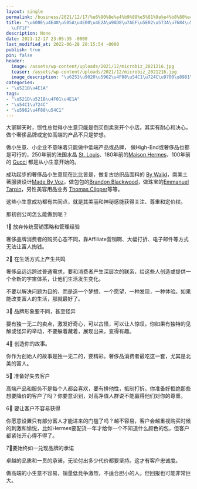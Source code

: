 ```yaml
---
layout: single
permalink: /business/2021/12/17/%e6%80%8e%e4%b9%88%e5%81%9a%e4%b8%80%e4%b8%aa%e9%ab%98%e7%ab%af%e5%b8%82%e5%9c%ba%e7%9a%84%e5%b0%8f%e7%94%9f%e6%84%8f%ef%bc%9f/
title: "\u600E\u4E48\u505A\u4E00\u4E2A\u9AD8\u7AEF\u5E02\u573A\u7684\u5C0F\u751F\u610F\
  \uFF1F"
description: None
date: 2021-12-17 23:05:35 -0000
last_modified_at: 2022-06-28 20:15:54 -0000
publish: true
pin: false
header:
  image: /assets/wp-content/uploads/2021/12/microbiz_2021216.jpg
  teaser: /assets/wp-content/uploads/2021/12/microbiz_2021216.jpg
  image_description: "\u6253\u9020\u5962\u4F88\u54C1\u724C\u9700\u8981\u575A\u6301\u76847\u4E2A\u539F"
categories:
- "\u521B\u4E1A"
tags:
- "\u521D\u521B\u4F01\u4E1A"
- "\u54C1\u724C"
- "\u5962\u4F88\u54C1"
---
```

大家聊天时，惯性总觉得小生意只能是倒买倒卖货开个小店。其实有耐心和决心，做个奢侈品牌或定位高端的产品不只是梦想。

做小生意、小企业不意味着只能做中低端产品或品牌， 做High-End或奢侈品也都是可行的，250年前的法国水晶 [St. Louis](https://www.saint-louis.com/en/)、180年前的[Maison Hermes](https://www.hermes.com)、100年前的 [Gucci](https://www.gucci.com/) 都是从小生意开始的。

成功起步的奢侈品小生意现在比比皆是，做复古纺织品面料的 [By Walid](https://www.bywalid.co.uk)，南美土著服装设计[Made By Voz](https://madebyvoz.com)，做包包的[Brandon Blackwood](https://brandonblackwood.com)，做珠宝的[Emmanuel Tarpin](https://www.emmanueltarpin.com)，男性美容用品业务 [Thomas Clipper](https://thomasclipper.com)等等。

这些小生意成功都有共同点，就是其美丽和神秘感能获得关注、尊重和定价权。

那初创公司怎么能做到呢？

1⃣️ 放弃传统营销策略和管理经验

奢侈品牌消费者的购买心态不同，靠Affiliate营销啊、大幅打折、电子邮件等方式无法让富人掏钱。

2⃣️ 在生活方式上产生共鸣

奢侈品远远跨过普通需求，要和消费者产生深层次的联系，给这些人创造或提供一个全新的宇宙体系，让他们生活发生变化。

不要以解决问题为目的，而是造一个梦想，一个愿望，一种发现，一种体验。如果能改变富人的生活，那就最好了。

3⃣️ 品牌形象要不同，甚至怪异

要有独一无二的卖点，激发好奇心，可以古怪，可以让人惊叹。你如果有独特的见解或怪异的举动，不要躲着藏着，展现出来，变得有趣。

4⃣️ 创造你的故事。

你作为创始人的故事是独一无二的，要精彩。奢侈品消费者最吃这一套，尤其是北美的富人。

5⃣️ 准备好失去客户

高端产品和服务不是每个人都会喜欢，要有排他性，抵制打折。你准备好拒绝那些想要降价的客户了吗？你要意识到，对高净值人群说不能赢得他们对你的尊重。

6⃣️ 要让客户不容易获得

你愿意设置只有部分富人才能进来的门槛了吗？越不容易，客户会越重视购买时候的刺激和愉悦，比如Hermes要配货一年才给你一个不知道什么颜色的包，但客户都紧张开心得不得了。

7⃣️要始终如一兑现品牌的承诺

卓越的品质和一贯的承诺，无论付出多少代价都要坚持。这才有客户忠诚度。

做高端的小生意不容易，销量低竞争激烈，不适合胆小的人。但回报也可能非常巨大。
